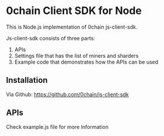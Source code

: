 # 0chain Client SDK for Node

This is Node.js implementation of 0chain js-client-sdk.

Js-client-sdk consists of three parts:
1. APIs
2. Settings file that has the list of miners and sharders
3. Example code that demonstrates how the APIs can be used

## Installation
Via Github: <https://github.com/0chain/js-client-sdk> 

## APIs
Check example.js file for more Information
 
